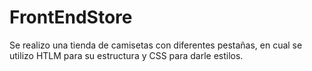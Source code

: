 # FrontEndStore
Se realizo una tienda de camisetas con diferentes pestañas, en cual se utilizo HTLM para su estructura y CSS para darle estilos.
